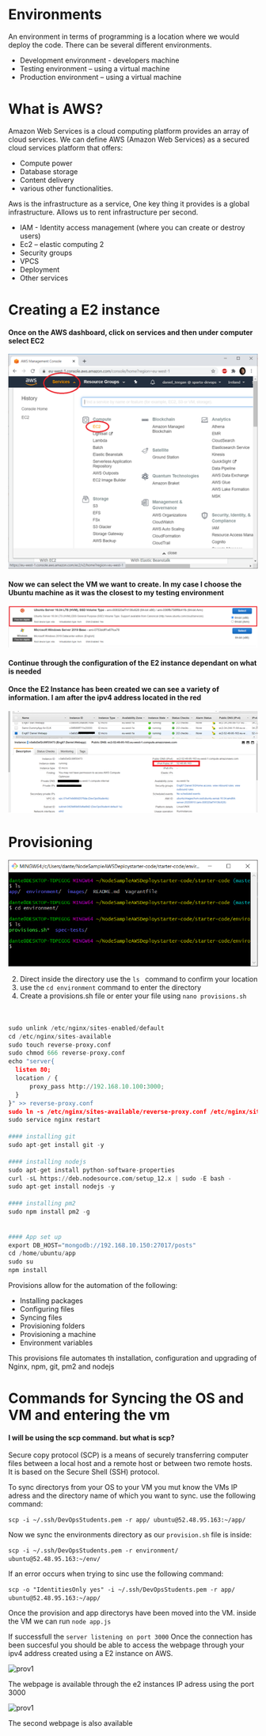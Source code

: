 # Environments
An environment in terms of programming is a location where we would deploy the code. There can be several different environments.
- Development environment - developers machine
- Testing environment – using a virtual machine
- Production environment – using a virtual machine


# What is AWS?

Amazon Web Services is a cloud computing platform provides an array of cloud services. We can define AWS (Amazon Web Services) as a secured cloud services platform that offers:
 - Compute power
 - Database storage
 - Content delivery
 - various other functionalities.

Aws is the infrastructure as a service, One key thing it provides is a global infrastructure.
Allows us to rent infrastructure per second.

- IAM - Identity access management (where you can create or destroy users)
- Ec2 – elastic computing 2
- Security groups
- VPCS
- Deployment
- Other services

# Creating a E2 instance

#### Once on the AWS dashboard, click on services and then under computer select EC2
![E21](images/E21.png)

#### Now we can select the VM we want to create. In my case I choose the Ubuntu machine as it was the closest to my testing environment
![E22](images/E22.png)
#### Continue through the configuration of the E2 instance dependant on what is needed

#### Once the E2 Instance has been created we can see a variety of information. I am after the ipv4 address located in the red

![EC3](images/EC3.png)



# Provisioning

![prov1](images/prov1.png)

2) Direct inside the directory use the ```ls ``` command to confirm your location
3) use the ```cd environment``` command to enter the directory
4) Create a provisions.sh file or enter your file using ```nano provisions.sh```


```python


sudo unlink /etc/nginx/sites-enabled/default
cd /etc/nginx/sites-available
sudo touch reverse-proxy.conf
sudo chmod 666 reverse-proxy.conf
echo "server{
  listen 80;
  location / {
      proxy_pass http://192.168.10.100:3000;
  }
}" >> reverse-proxy.conf
sudo ln -s /etc/nginx/sites-available/reverse-proxy.conf /etc/nginx/sites-enabled/reverse-proxy.conf
sudo service nginx restart

#### installing git
sudo apt-get install git -y

#### installing nodejs
sudo apt-get install python-software-properties
curl -sL https://deb.nodesource.com/setup_12.x | sudo -E bash -
sudo apt-get install nodejs -y

#### installing pm2
sudo npm install pm2 -g


#### App set up
export DB_HOST="mongodb://192.168.10.150:27017/posts"
cd /home/ubuntu/app
sudo su
npm install

```
Provisions allow for the automation of the following:
- Installing packages
- Configuring files
- Syncing files
- Provisioning folders
- Provisioning a machine
- Environment variables

This provisions file automates th installation, configuration and upgrading of Nginx, npm, git, pm2 and nodejs



# Commands for Syncing the OS and VM and entering the vm


#### I will be using the scp command. but what is scp?
Secure copy protocol (SCP) is a means of securely transferring computer files between a local host and a remote host or between two remote hosts. It is based on the Secure Shell (SSH) protocol. 

To sync directorys from your OS to your VM you mut know the VMs IP adress and the directory name of which you want to sync. use the following command:

``` scp -i ~/.ssh/DevOpsStudents.pem -r app/ ubuntu@52.48.95.163:~/app/ ```

Now we sync the environments directory as our ```provision.sh``` file is inside:

``` scp -i ~/.ssh/DevOpsStudents.pem -r environment/ ubuntu@52.48.95.163:~/env/ ```

If an error occurs when trying to sinc use the following command:

``` scp -o "IdentitiesOnly yes" -i ~/.ssh/DevOpsStudents.pem -r app/ ubuntu@52.48.95.163:~/app/ ```

Once the provision and app directorys have been moved into the VM. inside the VM we can run ```node app.js```

If successfull the ```server listening on port 3000```
Once the connection has been succesful you should be able to access the webpage through your ipv4 address created using a E2 instance on AWS.

![prov1](images/proof1.png)

The webpage is available through the e2 instances IP adress using the port 3000

![prov1](images/proof2.png)

The second webpage is also available





